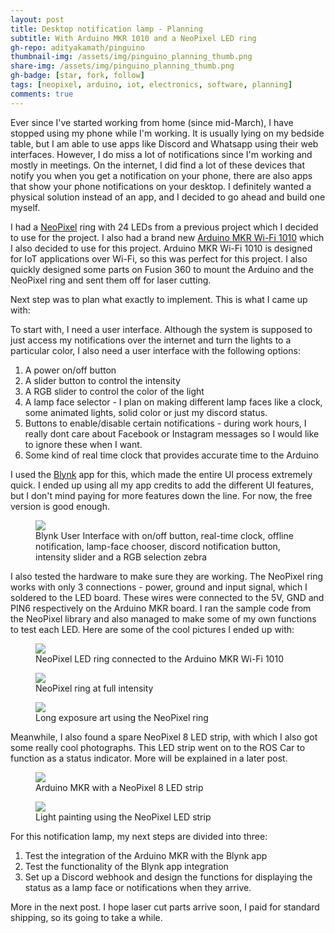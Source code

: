 ```yaml
---
layout: post
title: Desktop notification lamp - Planning
subtitle: With Arduino MKR 1010 and a NeoPixel LED ring
gh-repo: adityakamath/pinguino
thumbnail-img: /assets/img/pinguino_planning_thumb.png
share-img: /assets/img/pinguino_planning_thumb.png
gh-badge: [star, fork, follow]
tags: [neopixel, arduino, iot, electronics, software, planning]
comments: true
---
```


Ever since I've started working from home (since mid-March), I have stopped using my phone while I'm working. It is usually lying on my bedside table, but I am able to use apps like Discord and Whatsapp using their web interfaces. However, I do miss a lot of notifications since I'm working and mostly in meetings. On the internet, I did find a lot of these devices that notify you when you get a notification on your phone, there are also apps that show your phone notifications on your desktop. I definitely wanted a physical solution instead of an app, and I decided to go ahead and build one myself. 

I had a [NeoPixel](https://www.adafruit.com/product/1586) ring with 24 LEDs from a previous project which I decided to use for the project. I also had a brand new [Arduino MKR Wi-Fi 1010](https://store.arduino.cc/arduino-mkr-wifi-1010) which I also decided to use for this project. Arduino MKR Wi-Fi 1010 is designed for IoT applications over Wi-Fi, so this was perfect for this project. I also quickly designed some parts on Fusion 360 to mount the Arduino and the NeoPixel ring and sent them off for laser cutting. 

Next step was to plan what exactly to implement. This is what I came up with:

To start with, I need a user interface. Although the system is supposed to just access my notifications over the internet and turn the lights to a particular color, I also need a user interface with the following options:
1. A power on/off button
2. A slider button to control the intensity
3. A RGB slider to control the color of the light
4. A lamp face selector - I plan on making different lamp faces like a clock, some animated lights, solid color or just my discord status.
5. Buttons to enable/disable certain notifications - during work hours, I really dont care about Facebook or Instagram messages so I would like to ignore these when I want.
6. Some kind of real time clock that provides accurate time to the Arduino

I used the [Blynk]() app for this, which made the entire UI process extremely quick. I ended up using all my app credits to add the different UI features, but I don't mind paying for more features down the line. For now, the free version is good enough. 

<figure class="aligncenter">
	<img src="https://adityakamath.github.com/assets/img/pinguino_blynk_interface.png" />
	<figcaption>Blynk User Interface with on/off button, real-time clock, offline notification, lamp-face chooser, discord notification button, intensity slider and a RGB selection zebra</figcaption>
</figure>

I also tested the hardware to make sure they are working. The NeoPixel ring works with only 3 connections - power, ground and input signal, which I soldered to the LED board. These wires were connected to the 5V, GND and PIN6 respectively on the Arduino MKR board. I ran the sample code from the NeoPixel library and also managed to make some of my own functions to test each LED. Here are some of the cool pictures I ended up with:

<figure class="aligncenter">
	<img src="https://adityakamath.github.com/assets/img/pinguino_neopixel_test1.png" />
	<figcaption>NeoPixel LED ring connected to the Arduino MKR Wi-Fi 1010</figcaption>
</figure>

<figure class="aligncenter">
	<img src="https://adityakamath.github.com/assets/img/pinguino_neopixel_test2.png" />
	<figcaption>NeoPixel ring at full intensity</figcaption>
</figure>

<figure class="aligncenter">
	<img src="https://adityakamath.github.com/assets/img/pinguino_neopixel_test2.png" />
	<figcaption>Long exposure art using the NeoPixel ring</figcaption>
</figure>

Meanwhile, I also found a spare NeoPixel 8 LED strip, with which I also got some really cool photographs. This LED strip went on to the ROS Car to function as a status indicator. More will be explained in a later post. 

<figure class="aligncenter">
	<img src="https://adityakamath.github.com/assets/img/pinguino_neopixel_test0.png" />
	<figcaption>Arduino MKR with a NeoPixel 8 LED strip</figcaption>
</figure>

<figure class="aligncenter">
	<img src="https://adityakamath.github.com/assets/img/pinguino_neopixel_stripart.jpg" />
	<figcaption>Light painting using the NeoPixel LED strip</figcaption>
</figure>

For this notification lamp, my next steps are divided into three:
1. Test the integration of the Arduino MKR with the Blynk app
2. Test the functionality of the Blynk app integration
3. Set up a Discord webhook and design the functions for displaying the status as a lamp face or notifications when they arrive. 

More in the next post. I hope laser cut parts arrive soon, I paid for standard shipping, so its going to take a while. 
